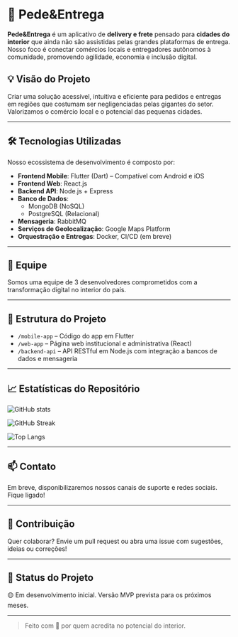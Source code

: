 # 🚚 Pede&Entrega

**Pede&Entrega** é um aplicativo de **delivery e frete** pensado para **cidades do interior** que ainda não são assistidas pelas grandes plataformas de entrega. Nosso foco é conectar comércios locais e entregadores autônomos à comunidade, promovendo agilidade, economia e inclusão digital.

## 💡 Visão do Projeto

Criar uma solução acessível, intuitiva e eficiente para pedidos e entregas em regiões que costumam ser negligenciadas pelas gigantes do setor. Valorizamos o comércio local e o potencial das pequenas cidades.

---

## 🛠️ Tecnologias Utilizadas

Nosso ecossistema de desenvolvimento é composto por:

- **Frontend Mobile**: Flutter (Dart) – Compatível com Android e iOS
- **Frontend Web**: React.js
- **Backend API**: Node.js + Express
- **Banco de Dados**:
  - MongoDB (NoSQL)
  - PostgreSQL (Relacional)
- **Mensageria**: RabbitMQ
- **Serviços de Geolocalização**: Google Maps Platform
- **Orquestração e Entregas**: Docker, CI/CD (em breve)

---

## 👥 Equipe

Somos uma equipe de 3 desenvolvedores comprometidos com a transformação digital no interior do país.

---

## 📂 Estrutura do Projeto

- `/mobile-app` – Código do app em Flutter
- `/web-app` – Página web institucional e administrativa (React)
- `/backend-api` – API RESTful em Node.js com integração a bancos de dados e mensageria

---

## 📈 Estatísticas do Repositório

![GitHub stats](https://github-readme-stats.vercel.app/api?username=pede-entrega&show_icons=true&count_private=true&theme=radical)

![GitHub Streak](https://streak-stats.demolab.com?user=pede-entrega&theme=radical&hide_border=true)

![Top Langs](https://github-readme-stats.vercel.app/api/top-langs/?username=pede-entrega&layout=compact&theme=radical)

---

## 📫 Contato

Em breve, disponibilizaremos nossos canais de suporte e redes sociais. Fique ligado!

---

## 🤝 Contribuição

Quer colaborar? Envie um pull request ou abra uma issue com sugestões, ideias ou correções!

---

## 🚀 Status do Projeto

🟡 Em desenvolvimento inicial. Versão MVP prevista para os próximos meses.

---

> Feito com 💛 por quem acredita no potencial do interior.
